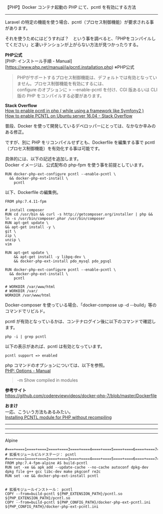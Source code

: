 【PHP】Docker コンテナ起動の PHP にて、pcntl を有効にする方法

_____________________________________________________________________

Laravel の特定の機能を使う場合、pcntl（プロセス制御機能）が要求される事があります。  

それを使うためにはどうすれば？　という事を調べると、「PHPをコンパイルしてください」と凄いテンションが上がらない方法が見つかったりする。  

**PHP公式**    
[PHP: インストール手順 - Manual][https://www.php.net/manual/ja/pcntl.installation.php) ※PHP公式  

> PHPがサポートするプロセス制御機能は、デフォルトでは有効となってい ません。プロセス制御機能を有効にするには、  
> configure のオプションに > --enable-pcntl を付け、CGI 版あるいは CLI 版の PHP をコンパイルする必要があります。  

**Stack Overflow**  
[How to enable pcntl in php ( while using a framework like Symfony2 )](https://stackoverflow.com/questions/33036773/how-to-enable-pcntl-in-php-while-using-a-framework-like-symfony2)  
[How to enable PCNTL on Ubuntu server 16.04 - Stack Overflow](https://stackoverflow.com/questions/40408152/how-to-enable-pcntl-on-ubuntu-server-16-04)  


普段、Docker を使って開発しているデベロッパーにとっては、なかなか辛みのある修正。   

ですが、別に PHP をリコンパイルせずとも、Dockerfile を編集する事で pcntl（プロセス制御機能）を有効化する事は可能です。  

具体的には、以下の記述を追加します。  
Docker イメージは、公式配布の php-fpm を使う事を前提としています。  
```
RUN docker-php-ext-configure pcntl --enable-pcntl \
  && docker-php-ext-install \
    pcntl
```

以下、Dockerfile の編集例。  
```
FROM php:7.4.11-fpm

# install composer
RUN cd /usr/bin && curl -s http://getcomposer.org/installer | php && ln -s /usr/bin/composer.phar /usr/bin/composer
RUN apt-get update \
&& apt-get install -y \
git \
zip \
unzip \
vim

RUN apt-get update \
    && apt-get install -y libpq-dev \
    && docker-php-ext-install pdo_mysql pdo_pgsql

RUN docker-php-ext-configure pcntl --enable-pcntl \
  && docker-php-ext-install \
    pcntl

# WORKDIR /var/www/html
# WORKDIR /var/
WORKDIR /var/www/html
```


Docker-composer を使っている場合、「docker-compose up -d --build」等のコマンドでリビルド。  

pcntl が有効となっているかは、コンテナログイン後に以下のコマンドで確認します。  
```
php -i | grep pcntl
```

以下の表示があれば、pcntl は有効となっています。  
```
pcntl support => enabled
```

php コマンドのオプションについては、以下を参照。  
[PHP: Options - Manual](https://www.php.net/manual/en/features.commandline.options.php)  

> -m    Show compiled in modules


**参考サイト**  
<https://github.com/codereviewvideos/docker-php-7/blob/master/Dockerfile>  


**おまけ**  
一応、こういう方法もあるみたい。  
[Installing PCNTL module for PHP without recompiling](https://newbedev.com/installing-pcntl-module-for-php-without-recompiling)  


__________________________________________________________________________
__________________________________________________________________________
__________________________________________________________________________

Alpine 
```
#===+====1====+====2====+====3====+====4====+====5====+====6====+====7====+====8====+====9====+====0
# 拡張モジュールビルドステージ： pcntl
#===+====1====+====2====+====3====+====4====+====5====+====6====+====7====+====8====+====9====+====0
FROM php:7.4-fpm-alpine AS build-pcntl
RUN set -xe && apk add --update-cache --no-cache autoconf dpkg-dev dpkg file g++ gcc libc-dev make pkgconf re2c
RUN set -xe && docker-php-ext-install pcntl


# 拡張モジュールインストール： pcntl
COPY --from=build-pcntl ${PHP_EXTENSION_PATH}/pcntl.so ${PHP_EXTENSION_PATH}/pcntl.so
COPY --from=build-pcntl ${PHP_CONFIG_PATH}/docker-php-ext-pcntl.ini ${PHP_CONFIG_PATH}/docker-php-ext-pcntl.ini

```


